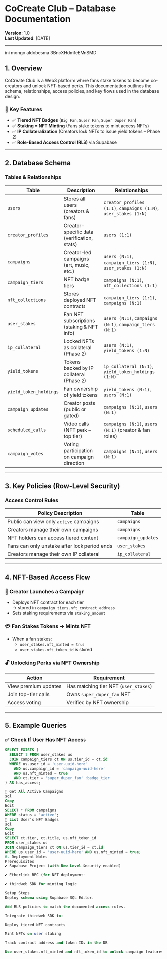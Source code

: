 # CoCreate Club – Database Documentation  
**Version**: 1.0  
**Last Updated**: [DATE]

---


ini mongo
aldobesma
3BncXHdm1eEMnSMD

## 1. Overview

CoCreate Club is a Web3 platform where fans stake tokens to become co-creators and unlock NFT-based perks. This documentation outlines the schema, relationships, access policies, and key flows used in the database design.

### 🔑 Key Features

- ✅ **Tiered NFT Badges** (`Big Fan`, `Super Fan`, `Super Duper Fan`)
- ✅ **Staking = NFT Minting** (Fans stake tokens to mint access NFTs)
- ✅ **IP Collateralization** (Creators lock NFTs to issue yield tokens – Phase 2)
- ✅ **Role-Based Access Control (RLS)** via Supabase

---

## 2. Database Schema

### Tables & Relationships

| Table               | Description                                               | Relationships                                                                 |
|--------------------|-----------------------------------------------------------|-------------------------------------------------------------------------------|
| `users`            | Stores all users (creators & fans)                        | `creator_profiles (1:1)`, `campaigns (1:N)`, `user_stakes (1:N)`              |
| `creator_profiles` | Creator-specific data (verification, stats)               | `users (1:1)`                                                                 |
| `campaigns`        | Creator-led campaigns (art, music, etc.)                  | `users (N:1)`, `campaign_tiers (1:N)`, `user_stakes (1:N)`                    |
| `campaign_tiers`   | NFT badge tiers                                           | `campaigns (N:1)`, `nft_collections (1:1)`                                    |
| `nft_collections`  | Stores deployed NFT contracts                             | `campaign_tiers (1:1)`, `campaigns (N:1)`                                     |
| `user_stakes`      | Fan NFT subscriptions (staking & NFT info)                | `users (N:1)`, `campaigns (N:1)`, `campaign_tiers (N:1)`                      |
| `ip_collateral`    | Locked NFTs as collateral (Phase 2)                       | `users (N:1)`, `yield_tokens (1:N)`                                           |
| `yield_tokens`     | Tokens backed by IP collateral (Phase 2)                  | `ip_collateral (N:1)`, `yield_token_holdings (1:N)`                           |
| `yield_token_holdings` | Fan ownership of yield tokens                        | `yield_tokens (N:1)`, `users (N:1)`                                           |
| `campaign_updates` | Creator posts (public or gated)                           | `campaigns (N:1)`, `users (N:1)`                                              |
| `scheduled_calls`  | Video calls (NFT perk – top tier)                         | `campaigns (N:1)`, `users (N:1)` (creator & fan roles)                        |
| `campaign_votes`   | Voting participation on campaign direction                | `campaigns (N:1)`, `users (N:1)`                                              |

---

## 3. Key Policies (Row-Level Security)

### Access Control Rules

| Policy Description                             | Table              |
|-----------------------------------------------|--------------------|
| Public can view only `active` campaigns        | `campaigns`        |
| Creators manage their own campaigns            | `campaigns`        |
| NFT holders can access tiered content          | `campaign_updates` |
| Fans can only unstake after lock period ends   | `user_stakes`      |
| Creators manage their own IP collateral        | `ip_collateral`    |

---

## 4. NFT-Based Access Flow

### 🧾 Creator Launches a Campaign

- Deploys NFT contract for each tier  
  → stored in `campaign_tiers.nft_contract_address`
- Sets staking requirements via `staking_amount`

### 💳 Fan Stakes Tokens → Mints NFT

- When a fan stakes:
  - `user_stakes.nft_minted = true`
  - `user_stakes.nft_token_id` is stored

### 🔓 Unlocking Perks via NFT Ownership

| Action               | Requirement                              |
|----------------------|-------------------------------------------|
| View premium updates | Has matching tier NFT (`user_stakes`)     |
| Join top-tier calls  | Owns `super_duper_fan` NFT                |
| Access voting        | Verified by NFT ownership                 |

---

## 5. Example Queries

### ✅ Check If User Has NFT Access

```sql
SELECT EXISTS (
  SELECT 1 FROM user_stakes us
  JOIN campaign_tiers ct ON us.tier_id = ct.id
  WHERE us.user_id = 'user-uuid-here'
    AND us.campaign_id = 'campaign-uuid-here'
    AND us.nft_minted = true
    AND ct.tier = 'super_duper_fan'::badge_tier
) AS has_access;

🎯 Get All Active Campaigns
sql
Copy
Edit
SELECT * FROM campaigns 
WHERE status = 'active';
🧾 List User’s NFT Badges
sql
Copy
Edit
SELECT ct.tier, ct.title, us.nft_token_id 
FROM user_stakes us
JOIN campaign_tiers ct ON us.tier_id = ct.id
WHERE us.user_id = 'user-uuid-here' AND us.nft_minted = true;
6. Deployment Notes
Prerequisites
✔ Supabase Project (with Row-Level Security enabled)

✔ Etherlink RPC (for NFT deployment)

✔ thirdweb SDK for minting logic

Setup Steps
Deploy schema using Supabase SQL Editor.

Add RLS policies to match the documented access rules.

Integrate thirdweb SDK to:

Deploy tiered NFT contracts

Mint NFTs on user staking

Track contract address and token IDs in the DB

Use user_stakes.nft_minted and nft_token_id to unlock campaign features.